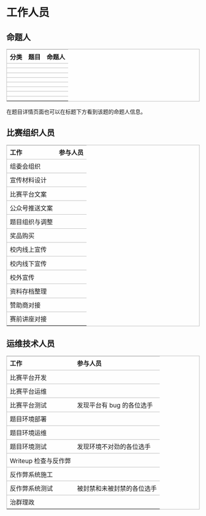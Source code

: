 <style>

table {
    border: 1px solid #bbb;
    background-color: rgba(255, 255, 255, .5);
    width: 100%;
}

tr {
    display: table-row;
    vertical-align: inherit;
    border-color: inherit;
}

td,th {
    border-top: 1px solid #bbb;
    padding: .35em .5em;
    text-align: left;
}
</style>

# 工作人员

## 命题人

| 分类 | 题目 | 命题人 |
| ---- | ---- | ------ |
|      |      |        |
|      |      |        |
|      |      |        |
|      |      |        |
|      |      |        |
|      |      |        |
|      |      |        |
|      |      |        |

在题目详情页面也可以在标题下方看到该题的命题人信息。

## 比赛组织人员

| 工作           | 参与人员 |
| :------------- | :------- |
| 组委会组织     |          |
| 宣传材料设计   |          |
| 比赛平台文案   |          |
| 公众号推送文案 |          |
| 题目组织与调整 |          |
| 奖品购买       |          |
| 校内线上宣传   |          |
| 校内线下宣传   |          |
| 校外宣传       |          |
| 资料存档整理   |          |
| 赞助商对接     |          |
| 赛前讲座对接   |          |

## 运维技术人员

| 工作                 | 参与人员                   |
| :------------------- | :------------------------- |
| 比赛平台开发         |                            |
| 比赛平台运维         |                            |
| 比赛平台测试         | 发现平台有 bug 的各位选手  |
| 题目环境部署         |                            |
| 题目环境运维         |                            |
| 题目环境测试         | 发现环境不对劲的各位选手   |
| Writeup 检查与反作弊 |                            |
| 反作弊系统施工       |                            |
| 反作弊系统测试       | 被封禁和未被封禁的各位选手 |
| 治群理政             |                            |